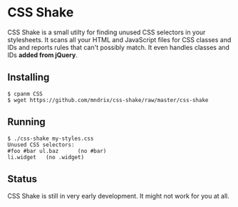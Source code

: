 CSS Shake
=========

CSS Shake is a small utilty for finding unused CSS selectors in your
stylesheets.  It scans all your HTML and JavaScript files for
CSS classes and IDs and reports rules that can't possibly match.
It even handles classes and IDs **added from jQuery**.

Installing
----------

    $ cpanm CSS
    $ wget https://github.com/mndrix/css-shake/raw/master/css-shake

Running
-------

    $ ./css-shake my-styles.css
    Unused CSS selectors:
    #foo #bar ul.baz      (no #bar)
    li.widget   (no .widget)

Status
------

CSS Shake is still in very early development.  It might not work for you at
all.
